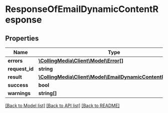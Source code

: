# ResponseOfEmailDynamicContentResponse

## Properties
Name | Type | Description | Notes
------------ | ------------- | ------------- | -------------
**errors** | [**\CollingMedia\Client\Model\Error[]**](Error.md) |  | [optional] 
**request_id** | **string** |  | [optional] 
**result** | [**\CollingMedia\Client\Model\EmailDynamicContentResponse[]**](EmailDynamicContentResponse.md) |  | [optional] 
**success** | **bool** |  | [optional] 
**warnings** | **string[]** |  | [optional] 

[[Back to Model list]](../README.md#documentation-for-models) [[Back to API list]](../README.md#documentation-for-api-endpoints) [[Back to README]](../README.md)


